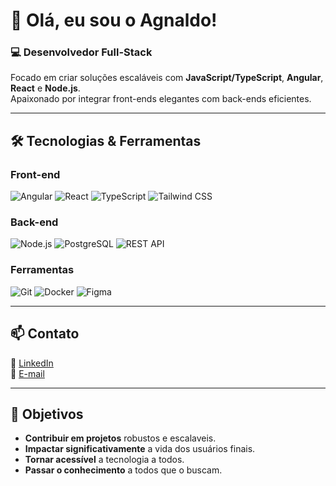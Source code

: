 # 👋 Olá, eu sou o Agnaldo! 

### **💻 Desenvolvedor Full-Stack**  
Focado em criar soluções escaláveis com **JavaScript/TypeScript**, **Angular**, **React** e **Node.js**.  
Apaixonado por integrar front-ends elegantes com back-ends eficientes.  

---

## **🛠 Tecnologias & Ferramentas**  

### **Front-end**  
![Angular](https://img.shields.io/badge/Angular-DD0031?style=for-the-badge&logo=angular&logoColor=white)
![React](https://img.shields.io/badge/React-61DAFB?style=for-the-badge&logo=react&logoColor=black)
![TypeScript](https://img.shields.io/badge/TypeScript-3178C6?style=for-the-badge&logo=typescript&logoColor=white)
![Tailwind CSS](https://img.shields.io/badge/Tailwind_CSS-06B6D4?style=for-the-badge&logo=tailwind-css&logoColor=white)

### **Back-end**  
![Node.js](https://img.shields.io/badge/Node.js-339933?style=for-the-badge&logo=node.js&logoColor=white)
![PostgreSQL](https://img.shields.io/badge/PostgreSQL-4169E1?style=for-the-badge&logo=postgresql&logoColor=white)
![REST API](https://img.shields.io/badge/REST_API-FF6C37?style=for-the-badge&logo=node.js&logoColor=white)

### **Ferramentas**  
![Git](https://img.shields.io/badge/Git-F05032?style=for-the-badge&logo=git&logoColor=white)
![Docker](https://img.shields.io/badge/Docker-2496ED?style=for-the-badge&logo=docker&logoColor=white)
![Figma](https://img.shields.io/badge/Figma-F24E1E?style=for-the-badge&logo=figma&logoColor=white)

---

## **📫 Contato**  

💼 [LinkedIn](https://www.linkedin.com/in/agnaldois)  
📧 [E-mail](mailto:agnaldoingles222245@gmail.com) 

---

## **🎯 Objetivos**  
- **Contribuir em projetos** robustos e escalaveis.
- **Impactar significativamente** a vida dos usuários finais.
- **Tornar acessível** a tecnologia a todos.
- **Passar o conhecimento** a todos que o buscam.
